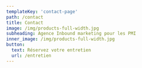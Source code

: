 ```yaml
---
templateKey: 'contact-page'
path: /contact
title: Contact
image: /img/products-full-width.jpg
subheading: Agence Inbound marketing pour les PMI
inner_image: /img/products-full-width.jpg
button:
  text: Réservez votre entretien
  url: /entretien
---
```

